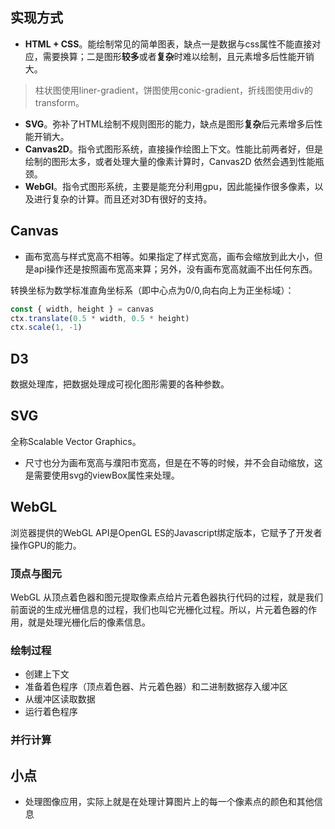 ## 实现方式
- **HTML + CSS**。能绘制常见的简单图表，缺点一是数据与css属性不能直接对应，需要换算；二是图形**较多**或者**复杂**时难以绘制，且元素增多后性能开销大。
> 柱状图使用liner-gradient，饼图使用conic-gradient，折线图使用div的transform。
- **SVG**。弥补了HTML绘制不规则图形的能力，缺点是图形**复杂**后元素增多后性能开销大。
- **Canvas2D**。指令式图形系统，直接操作绘图上下文。性能比前两者好，但是绘制的图形太多，或者处理大量的像素计算时，Canvas2D 依然会遇到性能瓶颈。
- **WebGl**。指令式图形系统，主要是能充分利用gpu，因此能操作很多像素，以及进行复杂的计算。而且还对3D有很好的支持。

## Canvas
- 画布宽高与样式宽高不相等。如果指定了样式宽高，画布会缩放到此大小，但是api操作还是按照画布宽高来算；另外，没有画布宽高就画不出任何东西。

转换坐标为数学标准直角坐标系（即中心点为0/0,向右向上为正坐标域）：
``` javascript
const { width, height } = canvas
ctx.translate(0.5 * width, 0.5 * height)
ctx.scale(1, -1)
```

## D3
数据处理库，把数据处理成可视化图形需要的各种参数。

## SVG
全称Scalable Vector Graphics。
- 尺寸也分为画布宽高与濮阳市宽高，但是在不等的时候，并不会自动缩放，这是需要使用svg的viewBox属性来处理。

## WebGL
浏览器提供的WebGL API是OpenGL ES的Javascript绑定版本，它赋予了开发者操作GPU的能力。

### 顶点与图元
WebGL 从顶点着色器和图元提取像素点给片元着色器执行代码的过程，就是我们前面说的生成光栅信息的过程，我们也叫它光栅化过程。所以，片元着色器的作用，就是处理光栅化后的像素信息。

### 绘制过程
- 创建上下文
- 准备着色程序（顶点着色器、片元着色器）和二进制数据存入缓冲区
- 从缓冲区读取数据
- 运行着色程序

### 并行计算

## 小点
- 处理图像应用，实际上就是在处理计算图片上的每一个像素点的颜色和其他信息